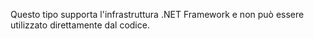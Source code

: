 Questo tipo supporta l'infrastruttura .NET Framework e non può essere utilizzato direttamente dal codice.